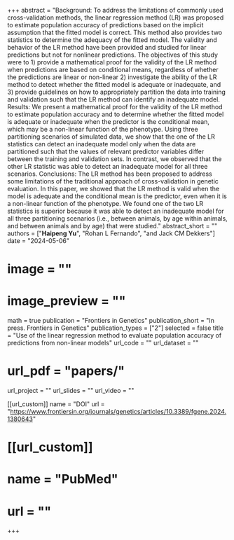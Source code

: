 +++ 
abstract = "Background: To address the limitations of commonly used cross-validation methods, the linear regression method (LR) was proposed to estimate population accuracy of predictions based on the implicit assumption that the fitted model is correct. This method also provides two statistics to determine the adequacy of the fitted model. The validity and behavior of the LR method have been provided and studied for linear predictions but not for nonlinear predictions. The objectives of this study were to 1) provide a mathematical proof for the validity of the LR method when predictions are based on conditional means, regardless of whether the predictions are linear or non-linear 2) investigate the ability of the LR method to detect whether the fitted model is adequate or inadequate, and 3) provide guidelines on how to appropriately partition the data into training and validation such that the LR method can identify an inadequate model. Results: We present a mathematical proof for the validity of the LR method to estimate population accuracy and to determine whether the fitted model is adequate or inadequate when the predictor is the conditional mean, which may be a non-linear function of the phenotype. Using three partitioning scenarios of simulated data, we show that the one of the LR statistics can detect an inadequate model only when the data are partitioned such that the values of relevant predictor variables differ between the training and validation sets. In contrast, we observed that the other LR statistic was able to detect an inadequate model for all three scenarios. Conclusions: The LR method has been proposed to address some limitations of the traditional approach of cross-validation in genetic evaluation. In this paper, we showed that the LR method is valid when the model is adequate and the conditional mean is the predictor, even when it is a non-linear function of the phenotype. We found one of the two LR statistics is superior because it was able to detect an inadequate model for all three partitioning scenarios (i.e., between animals, by age within animals, and between animals and by age) that were studied."
abstract_short = ""
authors = ["__Haipeng Yu__", "Rohan L Fernando", "and Jack CM Dekkers"]
date = "2024-05-06"
# image = ""
# image_preview = ""
math = true
publication = "Frontiers in Genetics"
publication_short = "In press. Frontiers in Genetics"
publication_types = ["2"]
selected = false
title = "Use of the linear regression method to evaluate population accuracy of predictions from non-linear models"
url_code = ""
url_dataset = ""
# url_pdf = "papers/"
url_project = ""
url_slides = ""
url_video = ""

[[url_custom]]
name = "DOI"
url = "https://www.frontiersin.org/journals/genetics/articles/10.3389/fgene.2024.1380643"

# [[url_custom]]
# name = "PubMed"
# url = ""
+++
